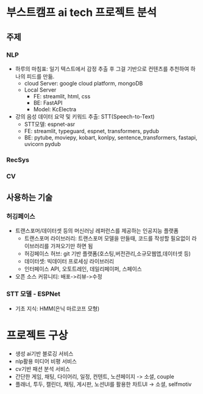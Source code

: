 # 부스트캠프 ai tech 프로젝트 분석
## 주제
### NLP
- 하루의 마침표: 일기 텍스트에서 감정 추출 후 그걸 기반으로 컨텐츠를 추천하여 하나의 피드를 만듦.
  - cloud Server: google cloud platform, mongoDB
  - Local Server
    - FE: streamlit, html, css
    - BE: FastAPI
    - Model: KcElectra
- 강의 음성 데이터 요약 및 키워드 추출: STT(Speech-to-Text)
  - STT모델: espnet-asr
  - FE: streamlit, typeguard, espnet, transformers, pydub
  - BE: pytube, moviepy, kobart, konlpy, sentence_transformers, fastapi, uvicorn pydub

### RecSys
### CV


## 사용하는 기술
### 허깅페이스
  - 트랜스포머/데이터셋 등의 머신러닝 레퍼런스를 제공하는 인공지능 플랫폼
    - 트랜스포머 라이브러리: 트랜스포머 모델을 만들때, 코드를 작성할 필요없이 라이브러리를 가져오기만 하면 됨
    - 허깅페이스 허브: git 기반 플랫폼(호스팅,버전관리,소규모웹앱,데이터셋 등)
    - 데이터셋: 빅데이터 프로세싱 라이브러리
    - 인터페이스 API, 오토트레인, 데일리페이퍼, 스페이스
  - 오픈 소스 커뮤니티: 배포->리뷰->수정
### STT 모델 - ESPNet
- 기초 지식: HMM(은닉 마르코프 모형)


# 프로젝트 구상
- 생성 ai기반 블로깅 서비스
- nlp활용 미디어 비평 서비스
- cv기반 패션 분석 서비스
- 간단한 게임, 채팅, 다이어리, 일정, 컨텐트, 노션페이지 -> 소셜, couple
- 플래너, 투두, 캘린더, 채팅, 게시판, 노션UI를 활용한 차트UI -> 소셜, selfmotiv